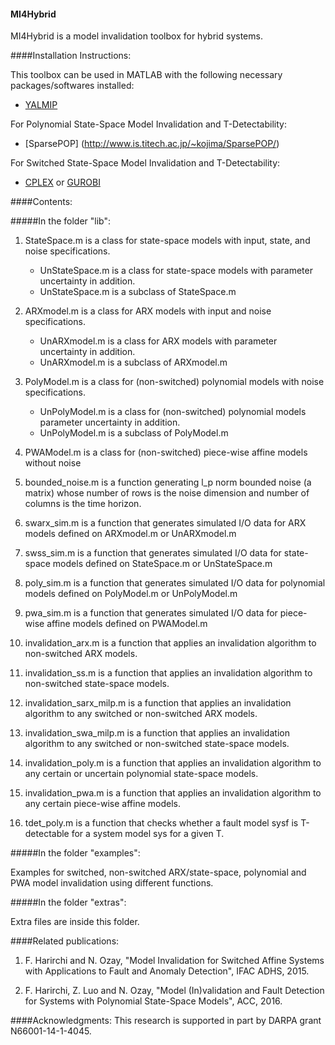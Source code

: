 #### MI4Hybrid

MI4Hybrid is a model invalidation toolbox for hybrid systems.

####Installation Instructions:

This toolbox can be used in MATLAB with the following necessary packages/softwares installed:
* [YALMIP](http://users.isy.liu.se/johanl/yalmip/)

For Polynomial State-Space Model Invalidation and T-Detectability: 
* [SparsePOP] (http://www.is.titech.ac.jp/~kojima/SparsePOP/)

For Switched State-Space Model Invalidation and T-Detectability: 
* [CPLEX](http://www-01.ibm.com/software/commerce/optimization/cplex-optimizer/) or [GUROBI](http://www.gurobi.com/)
 
####Contents:

#####In the folder "lib":

1. StateSpace.m is a class for state-space models with input, state, and noise specifications.
   * UnStateSpace.m is a class for state-space models with parameter uncertainty in addition.
   * UnStateSpace.m is a subclass of StateSpace.m

2. ARXmodel.m is a class for ARX models with input and noise specifications.
   * UnARXmodel.m is a class for ARX models with parameter uncertainty in addition.
   * UnARXmodel.m is a subclass of ARXmodel.m

3. PolyModel.m is a class for (non-switched) polynomial models with noise specifications.
   * UnPolyModel.m is a class for (non-switched) polynomial models parameter uncertainty in addition.
   * UnPolyModel.m is a subclass of PolyModel.m

4. PWAModel.m is a class for (non-switched) piece-wise affine models without noise

5. bounded_noise.m is a function generating l_p norm bounded noise (a matrix) whose number of rows is the noise dimension and number of columns is the time horizon.

6. swarx_sim.m is a function that generates simulated I/O data for ARX models defined on ARXmodel.m or UnARXmodel.m
 
7. swss_sim.m is a function that generates simulated I/O data for state-space models defined on StateSpace.m or UnStateSpace.m

8. poly_sim.m is a function that generates simulated I/O data for polynomial models defined on PolyModel.m or UnPolyModel.m

9. pwa_sim.m is a function that generates simulated I/O data for piece-wise affine models defined on PWAModel.m

10. invalidation_arx.m is a function that applies an invalidation algorithm to non-switched ARX models.
 
11. invalidation_ss.m is a function that applies an invalidation algorithm to non-switched state-space models.

12. invalidation_sarx_milp.m is a function that applies an invalidation algorithm to any switched or non-switched ARX models.

13. invalidation_swa_milp.m is a function that applies an invalidation algorithm to any switched or non-switched state-space models.

14. invalidation_poly.m is a function that applies an invalidation algorithm to any certain or uncertain polynomial state-space models.

15. invalidation_pwa.m is a function that applies an invalidation algorithm to any certain piece-wise affine models.

16. tdet_poly.m is a function that checks whether a fault model sysf is T-detectable for a system model sys for a given T.

#####In the folder "examples":

Examples for switched, non-switched ARX/state-space, polynomial and PWA model invalidation using different functions.

#####In the folder "extras":

Extra files are inside this folder.


####Related publications:
1. F. Harirchi and N. Ozay, "Model Invalidation for Switched Affine Systems with Applications to Fault and Anomaly Detection", IFAC ADHS, 2015.

2. F. Harirchi, Z. Luo and N. Ozay, "Model (In)validation and Fault Detection for Systems with Polynomial State-Space Models", ACC, 2016.

####Acknowledgments:
This research is supported in part by DARPA grant N66001-14-1-4045.

